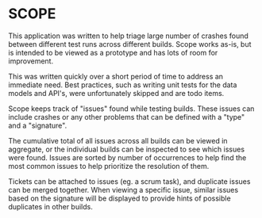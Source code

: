 # SCOPE

This application was written to help triage large number of crashes found between different test runs across different builds. Scope works as-is, but is intended to be viewed as a prototype and has lots of room for improvement. 

This was written quickly over a short period of time to address an immediate need. Best practices, such as writing unit tests for the data models and API's, were unfortunately skipped and are todo items.

Scope keeps track of "issues" found while testing builds. These issues can include crashes or any other problems that can be defined with a "type" and a "signature".

The cumulative total of all issues across all builds can be viewed in aggregate, or the individual builds can be inspected to see which issues were found. Issues are sorted by number of occurrences to help find the most common issues to help prioritize the resolution of them.

Tickets can be attached to issues (eg. a scrum task), and duplicate issues can be merged together. When viewing a specific issue, similar issues based on the signature will be displayed to provide hints of possible duplicates in other builds.
